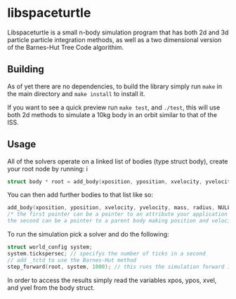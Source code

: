 # libspaceturtle

Libspaceturtle is a small n-body simulation program that has both 2d and 3d particle particle integration methods, as well as a two dimensional version of the Barnes-Hut Tree Code algorithim.

## Building

As of yet there are no dependencies, to build the library simply run `make` in the main directory and `make install` to install it.

If you want to see a quick preview run `make test`, and `./test`, this will use both 2d methods to simulate a 10kg body in an orbit similar to that of the ISS.

## Usage

All of the solvers operate on a linked list of bodies (type struct body), create your root node by running:
i
```C
struct body * root = add_body(xposition, yposition, xvelocity, yvelocity, mass, radius, NULL, NULL, NULL); // Units are kg, m, s
```

You can then add further bodies to that list like so:

```C
add_body(xposition, yposition, xvelocity, yvelocity, mass, radius, NULL, NULL, root);
/* the first pointer can be a pointer to an attribute your application requires,
the second can be a pointer to a parent body making position and velocity an offset from that body */
```

To run the simulation pick a solver and do the following:

```C
struct world_config system;
system.tickspersec; // specifys the number of ticks in a second
// add _tctd to use the Barnes-Hut method
step_forward(root, system, 1000); // this runs the simulation forward 1000 ticks;
```

In order to access the results simply read the variables xpos, ypos, xvel, and yvel from the body struct.
